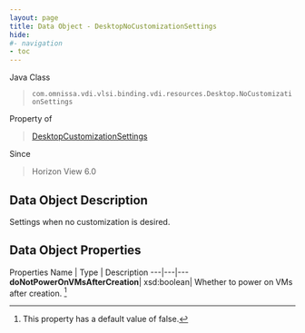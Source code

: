 ```yaml
---
layout: page
title: Data Object - DesktopNoCustomizationSettings
hide:
#- navigation
- toc
---
```






Java Class
> `com.omnissa.vdi.vlsi.binding.vdi.resources.Desktop.NoCustomizationSettings`

Property of
> [DesktopCustomizationSettings](vdi.resources.Desktop.CustomizationSettings.md#field_detail)

Since
> Horizon View 6.0


## Data Object Description

Settings when no customization is desired.

## Data Object Properties
Properties
Name |  Type |  Description
---|---|---
**doNotPowerOnVMsAfterCreation**|  xsd:boolean|  Whether to power on VMs after creation. [^5]
 


 


[^5]: This property has a default value of false.